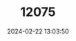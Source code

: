 ---
title: "12075"
category: "Heteromys pictus"
draft: false
date: 2024-02-22 13:03:50
languages:
  English: ["Painted Spiny Pocket Mouse"]
---